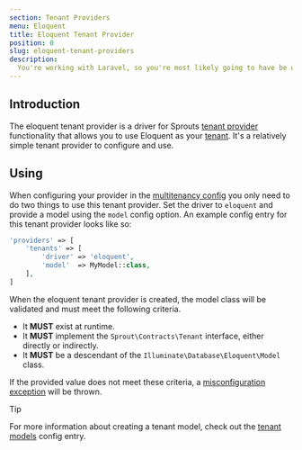 ```yaml
---
section: Tenant Providers
menu: Eloquent
title: Eloquent Tenant Provider
position: 0
slug: eloquent-tenant-providers
description:
  You're working with Laravel, so you're most likely going to have be using Eloquent to define your tenant. In that case, you'll also need to make use of the Eloquent tenant provider.
---
```


## Introduction

The eloquent tenant provider is a driver for Sprouts [tenant provider](tenant-providers) functionality
that allows you to use Eloquent as your [tenant](tenants).
It's a relatively simple tenant provider to configure and use.

## Using

When configuring your provider in the [multitenancy config](configuration#tenant-providers) you only need
to do two things to use this tenant provider.
Set the driver to `eloquent` and provide a model using the `model` config option.
An example config entry for this tenant provider looks like so:

```php
'providers' => [
    'tenants' => [
        'driver' => 'eloquent',
        'model'  => MyModel::class,
    ],
]
```

When the eloquent tenant provider is created, the model class will be validated and must meet the following criteria.

- It **MUST** exist at runtime.
- It **MUST** implement the `Sprout\Contracts\Tenant` interface, either directly or indirectly.
- It **MUST** be a descendant of the `Illuminate\Database\Eloquent\Model` class.

If the provided value does not meet these criteria,
a [misconfiguration exception](exceptions#invalid-config) will be thrown.

> [!TIP]
> For more information about creating a tenant model, check out the [tenant models](tenant-models) config entry.
